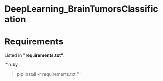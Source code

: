 # DeepLearning_BrainTumorsClassification


# Requirements

Listed in **"requirements.txt"**.

'''ruby
> pip install -r requirements.txt
'''
